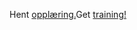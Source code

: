 <span data-ttu-id="45579-101">Hent [opplæring.](https://docs.microsoft.com/en-us/dynamics365/get-started/training/)</span><span class="sxs-lookup"><span data-stu-id="45579-101">Get [training!](https://docs.microsoft.com/en-us/dynamics365/get-started/training/)</span></span>
